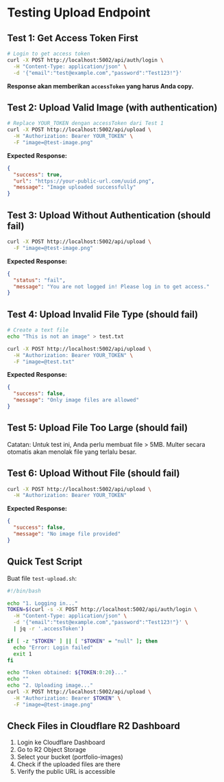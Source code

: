 # Testing Upload Endpoint

## Test 1: Get Access Token First

```bash
# Login to get access token
curl -X POST http://localhost:5002/api/auth/login \
  -H "Content-Type: application/json" \
  -d '{"email":"test@example.com","password":"Test123!"}'
```

**Response akan memberikan `accessToken` yang harus Anda copy.**

## Test 2: Upload Valid Image (with authentication)

```bash
# Replace YOUR_TOKEN dengan accessToken dari Test 1
curl -X POST http://localhost:5002/api/upload \
  -H "Authorization: Bearer YOUR_TOKEN" \
  -F "image=@test-image.png"
```

**Expected Response:**
```json
{
  "success": true,
  "url": "https://your-public-url.com/uuid.png",
  "message": "Image uploaded successfully"
}
```

## Test 3: Upload Without Authentication (should fail)

```bash
curl -X POST http://localhost:5002/api/upload \
  -F "image=@test-image.png"
```

**Expected Response:**
```json
{
  "status": "fail",
  "message": "You are not logged in! Please log in to get access."
}
```

## Test 4: Upload Invalid File Type (should fail)

```bash
# Create a text file
echo "This is not an image" > test.txt

curl -X POST http://localhost:5002/api/upload \
  -H "Authorization: Bearer YOUR_TOKEN" \
  -F "image=@test.txt"
```

**Expected Response:**
```json
{
  "success": false,
  "message": "Only image files are allowed"
}
```

## Test 5: Upload File Too Large (should fail)

Catatan: Untuk test ini, Anda perlu membuat file > 5MB. Multer secara otomatis akan menolak file yang terlalu besar.

## Test 6: Upload Without File (should fail)

```bash
curl -X POST http://localhost:5002/api/upload \
  -H "Authorization: Bearer YOUR_TOKEN"
```

**Expected Response:**
```json
{
  "success": false,
  "message": "No image file provided"
}
```

## Quick Test Script

Buat file `test-upload.sh`:

```bash
#!/bin/bash

echo "1. Logging in..."
TOKEN=$(curl -s -X POST http://localhost:5002/api/auth/login \
  -H "Content-Type: application/json" \
  -d '{"email":"test@example.com","password":"Test123!"}' \
  | jq -r '.accessToken')

if [ -z "$TOKEN" ] || [ "$TOKEN" = "null" ]; then
  echo "Error: Login failed"
  exit 1
fi

echo "Token obtained: ${TOKEN:0:20}..."
echo ""
echo "2. Uploading image..."
curl -X POST http://localhost:5002/api/upload \
  -H "Authorization: Bearer $TOKEN" \
  -F "image=@test-image.png"
```

## Check Files in Cloudflare R2 Dashboard

1. Login ke Cloudflare Dashboard
2. Go to R2 Object Storage
3. Select your bucket (portfolio-images)
4. Check if the uploaded files are there
5. Verify the public URL is accessible
